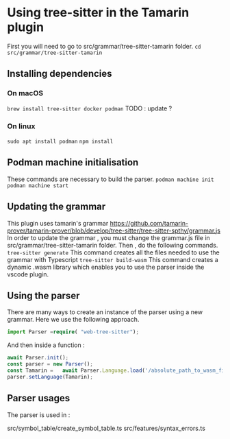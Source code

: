 # Using tree-sitter in the Tamarin plugin

First you will need to go to src/grammar/tree-sitter-tamarin folder.
```cd src/grammar/tree-sitter-tamarin```

## Installing dependencies
### On macOS
```brew install tree-sitter docker podman```  TODO : update ?
### On linux
```sudo apt install podman``` 
```npm install``` 

## Podman machine initialisation
These commands are necessary to build the parser.
`podman machine init`
`podman machine start`

## Updating the grammar
This plugin uses tamarin's grammar https://github.com/tamarin-prover/tamarin-prover/blob/develop/tree-sitter/tree-sitter-spthy/grammar.js
In order to update the grammar , you must change the grammar.js file in src/grammar/tree-sitter-tamarin folder.
Then , do the following commands.
```tree-sitter generate``` This command creates all the files needed to use the grammar with Typescript
```tree-sitter build-wasm``` This command creates a dynamic .wasm library which enables you to use the parser inside the vscode plugin.

## Using the parser
There are many ways to create an instance of the parser using a new grammar. Here we use the following approach.
```Typescript
import Parser =require( "web-tree-sitter");
```
And then inside a function :
```Typescript
await Parser.init();
const parser = new Parser();
const Tamarin =   await Parser.Language.load('/absolute_path_to_wasm_file');
parser.setLanguage(Tamarin);
```
## Parser usages
The parser is used in :

src/symbol_table/create_symbol_table.ts
src/features/syntax_errors.ts

